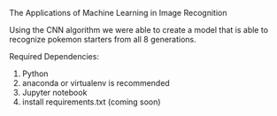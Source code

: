 The Applications of Machine Learning in Image Recognition

Using the CNN algorithm we were able to create a model that is able to recognize pokemon starters from all 8 generations. 

Required Dependencies:
1) Python 
2) anaconda or virtualenv is recommended
3) Jupyter notebook
4) install requirements.txt (coming soon)